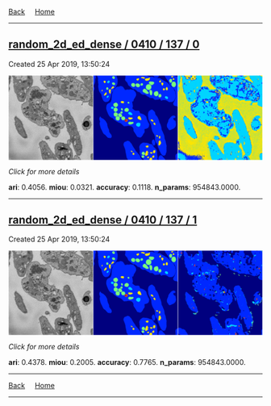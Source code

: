 
[Back](..)&nbsp;&nbsp;&nbsp;&nbsp;&nbsp;[Home](https://leapmanlab.github.io/snapshots)

---

<div class="summary"><a href="0"><h2>random_2d_ed_dense / 0410 / 137 / 0</h2></a><p>Created 25 Apr 2019, 13:50:24
</p><a href="0"><img src="0/media/summary.png" align="center"></a><p>
<i>Click for more details</i>
</p></div>

**ari**: 0.4056. **miou**: 0.0321. **accuracy**: 0.1118. **n_params**: 954843.0000. 

---

<div class="summary"><a href="1"><h2>random_2d_ed_dense / 0410 / 137 / 1</h2></a><p>Created 25 Apr 2019, 13:50:24
</p><a href="1"><img src="1/media/summary.png" align="center"></a><p>
<i>Click for more details</i>
</p></div>

**ari**: 0.4378. **miou**: 0.2005. **accuracy**: 0.7765. **n_params**: 954843.0000. 

---

[Back](..)&nbsp;&nbsp;&nbsp;&nbsp;&nbsp;[Home](https://leapmanlab.github.io/snapshots)

---